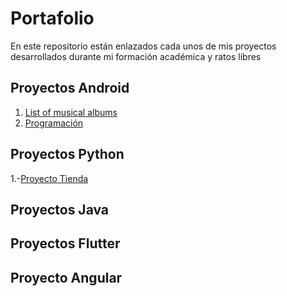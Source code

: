 # Portafolio
En este repositorio están enlazados cada unos de mis proyectos desarrollados durante mi formación académica y ratos libres

## Proyectos Android

1. [List of musical albums](https://github.com/LuisHL7/Programacion.git)
2. [Programación](https://github.com/LuisHL7/Programacion.git)


## Proyectos Python

1.-[Proyecto Tienda]()

## Proyectos Java

## Proyectos Flutter

## Proyecto Angular


